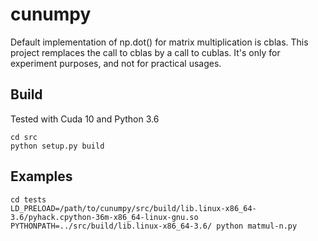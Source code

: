 # cunumpy

Default implementation of np.dot() for matrix multiplication is cblas. 
This project remplaces the call to cblas by a call to cublas. 
It's only for experiment purposes, and not for practical usages.

## Build

Tested with Cuda 10 and Python 3.6
```shell
cd src
python setup.py build
```

## Examples

```
cd tests
LD_PRELOAD=/path/to/cunumpy/src/build/lib.linux-x86_64-3.6/pyhack.cpython-36m-x86_64-linux-gnu.so PYTHONPATH=../src/build/lib.linux-x86_64-3.6/ python matmul-n.py 
```